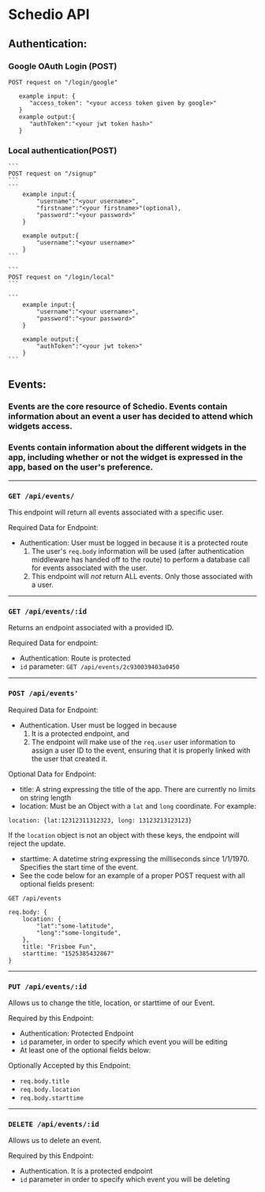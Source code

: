 # Schedio API


## Authentication:
### Google OAuth Login (POST)

```
POST request on "/login/google"
```

```
   example input: {
      "access_token": "<your access token given by google>"
   }
   example output:{
      "authToken":"<your jwt token hash>"
   }
```

### Local authentication(POST)

    ```
    POST request on "/signup"
    ```
    ```
        example input:{
            "username":"<your username>",
            "firstname":"<your firstname>"(optional),
            "password":"<your password>"
        }

        example output:{
            "username":"<your username>"
        }
    ```

    ```
    POST request on "/login/local"
    ```

    ```
        example input:{
            "username":"<your username>",
            "password":"<your password>"
        }

        example output:{
            "authToken":"<your jwt token>"
        }
    ```


## Events:
### Events are the core resource of Schedio. Events contain information about an event a user has decided to attend which widgets access.

### Events contain information about the different widgets in the app, including whether or not the widget is expressed in the app, based on the user's preference.


___

### `GET /api/events/`

This endpoint will return all events associated with a specific user.

Required Data for Endpoint:
* Authentication: User must be logged in because it is a protected route
    1. The user's `req.body` information will be used (after authentication middleware has handed off to the route) to perform a database call for events associated with the user. 
    2. This endpoint will *not* return ALL events. Only those associated with a user.

___

### `GET /api/events/:id`

Returns an endpoint associated with a provided ID.

Required Data for endpoint:
* Authentication: Route is protected
* `id` parameter:   `GET /api/events/2c930039403a0450`

___

### `POST /api/events'`

Required Data for Endpoint:
* Authentication. User must be logged in because 
    1) It is a protected endpoint, and
    2) The endpoint will make use of the `req.user` user information to assign a user ID to the event, ensuring that it is properly linked with the user that created it. 

Optional Data for Endpoint:
* title: A string expressing the title of the app. There are currently no limits on string length
* location: Must be an Object with a `lat` and `long` coordinate. For example: 
``` 
location: {lat:12312311312323, long: 13123213123123}
```
If the `location` object is not an object with these keys, the endpoint will reject the update. 
* starttime: A datetime string expressing the milliseconds since 1/1/1970. Specifies the start time of the event.
* See the code below for an example of a proper POST request with all optional fields present:
```
GET /api/events

req.body: {
    location: {
        "lat":"some-latitude",
        "long":"some-longitude",
    },
    title: "Frisbee Fun",
    starttime: "1525385432867"
}
```

___

### `PUT /api/events/:id`

Allows us to change the title, location, or starttime of our Event.

Required by this Endpoint:
* Authentication: Protected Endpoint
* `id` parameter, in order to specify which event you will be editing
* At least one of the optional fields below:

Optionally Accepted by this Endpoint:

* `req.body.title`
* `req.body.location`
* `req.body.starttime`


___

### `DELETE /api/events/:id`

Allows us to delete an event.

Required by this Endpoint:
* Authentication. It is a protected endpoint
* `id` parameter in order to specify which event you will be deleting



